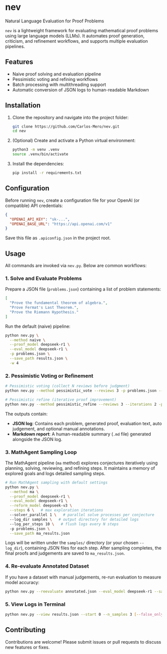 # nev

Natural Language Evaluation for Proof Problems

`nev` is a lightweight framework for evaluating mathematical proof problems using large language models (LLMs). It automates proof generation, criticism, and refinement workflows, and supports multiple evaluation pipelines.

## Features

- Naive proof solving and evaluation pipeline
- Pessimistic voting and refining workflows
- Batch processing with multithreading support
- Automatic conversion of JSON logs to human-readable Markdown

## Installation

1. Clone the repository and navigate into the project folder:
   ```bash
   git clone https://github.com/Carlos-Mero/nev.git
   cd nev
   ```
2. (Optional) Create and activate a Python virtual environment:
   ```bash
   python3 -m venv .venv
   source .venv/bin/activate
   ```
3. Install the dependencies:
   ```bash
   pip install -r requirements.txt
   ```

## Configuration

Before running `nev`, create a configuration file for your OpenAI (or compatible) API credentials:

```json
{
  "OPENAI_API_KEY": "sk-...",
  "OPENAI_BASE_URL": "https://api.openai.com/v1"
}
```

Save this file as `.apiconfig.json` in the project root.

## Usage

All commands are invoked via `nev.py`. Below are common workflows:

### 1. Solve and Evaluate Problems

Prepare a JSON file (`problems.json`) containing a list of problem statements:
```json
[
  "Prove the fundamental theorem of algebra.",
  "Prove Fermat's Last Theorem.",
  "Prove the Riemann Hypothesis."
]
```
Run the default (naive) pipeline:
```bash
python nev.py \
  --method naive \
  --proof_model deepseek-r1 \
  --eval_model deepseek-r1 \
  -p problems.json \
  --save_path results.json \
  -w 4
```

### 2. Pessimistic Voting or Refinement

```bash
# Pessimistic voting (collect N reviews before judgment)
python nev.py --method pessimistic_vote --reviews 3 -p problems.json --save_path vote_results.json

# Pessimistic refine (iterative proof improvement)
python nev.py --method pessimistic_refine --reviews 3 --iterations 2 -p problems.json --save_path refine_results.json
```

The outputs contain:

- **JSON log**: Contains each problem, generated proof, evaluation text, auto judgement, and optional manual annotations.
- **Markdown report**: A human-readable summary (`.md` file) generated alongside the JSON log.


### 3. MathAgent Sampling Loop

The MathAgent pipeline (`ma` method) explores conjectures iteratively using planning, solving, reviewing, and refining steps. It maintains a memory of explored goals and logs detailed sampling steps.

```bash
# Run MathAgent sampling with default settings
python nev.py \
  --method ma \
  --proof_model deepseek-r1 \
  --eval_model deepseek-r1 \
  --reform_model deepseek-v3 \
  --steps 6 \   # max exploration iterations
  --solver_parallel 1 \   # parallel solve processes per conjecture
  --log_dir samples \   # output directory for detailed logs
  --log_per_steps 10 \   # flush logs every N steps
  -p problems.json \
  --save_path ma_results.json
```

Logs will be written under the `samples/` directory (or your chosen `--log_dir`), containing JSON files for each step. After sampling completes, the final proofs and judgements are saved to `ma_results.json`.

### 4. Re-evaluate Annotated Dataset

If you have a dataset with manual judgements, re-run evaluation to measure model accuracy:
```bash
python nev.py --reevaluate annotated.json --eval_model deepseek-r1 --save_path reeval.json
```

### 5. View Logs in Terminal

```bash
python nev.py --view results.json --start 0 --n_samples 3 [--false_only]
```

## Contributing

Contributions are welcome! Please submit issues or pull requests to discuss new features or fixes.
